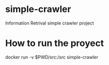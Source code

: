# simple-crawler
Information Retrival simple crawler project 

# How to run the proyect
docker run -v $PWD/src:/src simple-crawler